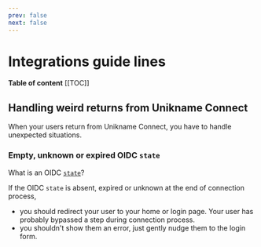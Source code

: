 ```yaml
---
prev: false
next: false
---
```


# Integrations guide lines

**Table of content**
[[TOC]]


## Handling weird returns from Unikname Connect
When your users return from Unikname Connect, you have to handle unexpected situations.

### Empty, unknown or expired OIDC `state`

What is an OIDC [`state`](https://openid.net/specs/openid-connect-core-1_0.html#AuthRequest)?


If the OIDC `state` is absent, expired or unknown at the end of connection process,
- you should redirect your user to your home or login page. Your user has probably bypassed a step during connection process.
- you shouldn't show them an error, just gently nudge them to the login form.

<hseparator/>
